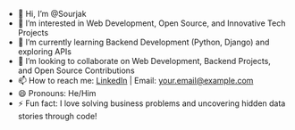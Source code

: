 - 👋 Hi, I’m @Sourjak
- 👀 I’m interested in Web Development, Open Source, and Innovative Tech Projects
- 🌱 I’m currently learning Backend Development (Python, Django) and exploring APIs
- 💞️ I’m looking to collaborate on Web Development, Backend Projects, and Open Source Contributions
- 📫 How to reach me: [LinkedIn](www.linkedin.com/in/sourjak-das-b570642b3) | Email: your.email@example.com
- 😄 Pronouns: He/Him
- ⚡ Fun fact: I love solving business problems and uncovering hidden data stories through code!
